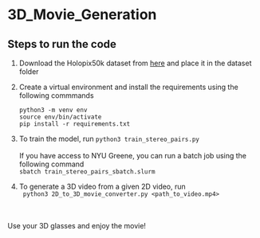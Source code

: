 # 3D_Movie_Generation

## Steps to run the code

1. Download the Holopix50k dataset from [here](https://leiainc.github.io/holopix50k/) and place it in the dataset folder

2. Create a virtual environment and install the requirements using the following commmands
    ```
    python3 -m venv env
    source env/bin/activate
    pip install -r requirements.txt
    ```
    
3. To train the model, run
    ```python3 train_stereo_pairs.py```
    <br><br>If you have access to NYU Greene, you can run a batch job using the following command
    <br>```sbatch train_stereo_pairs_sbatch.slurm```

4. To generate a 3D video from a given 2D video, run
    <br>``` python3 2D_to_3D_movie_converter.py <path_to_video.mp4>```
    

<br><br>Use your 3D glasses and enjoy the movie!
